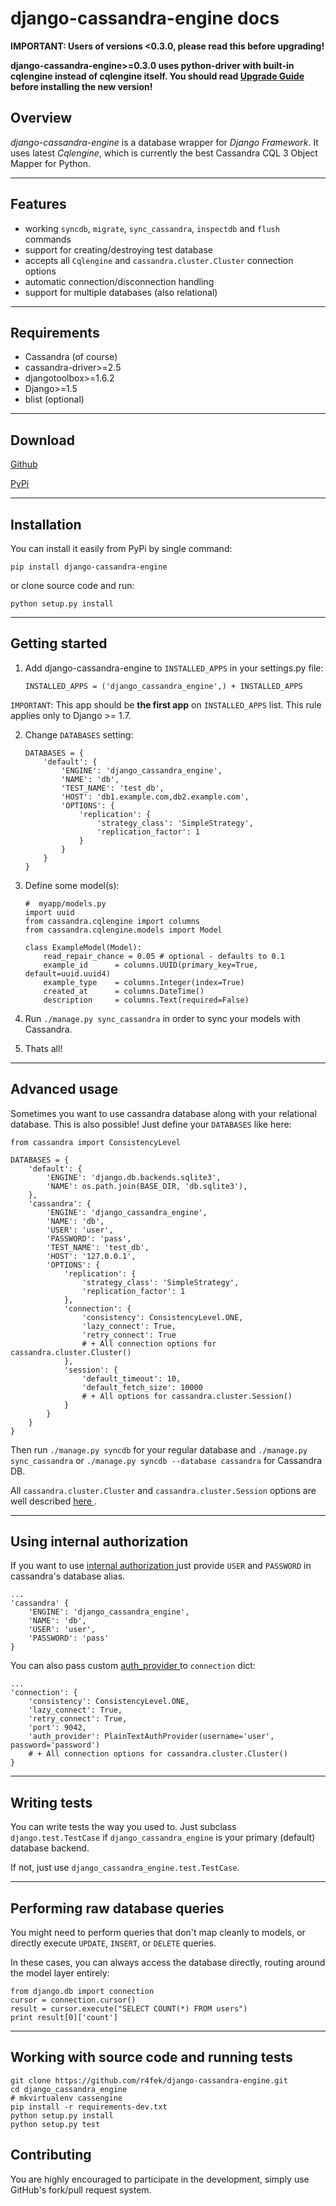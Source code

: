 # django-cassandra-engine docs

**IMPORTANT: Users of versions <0.3.0, please read this before upgrading!**

**django-cassandra-engine>=0.3.0 uses python-driver with built-in cqlengine
instead of cqlengine itself. 
You should read 
[Upgrade Guide](http://datastax.github.io/python-driver/cqlengine/upgrade_guide.html)
before installing the new version!**

## Overview

*django-cassandra-engine* is a database wrapper for *Django Framework*.
It uses latest *Cqlengine*, which is currently the best Cassandra CQL 3 Object Mapper for Python.

---

## Features

* working `syncdb`, `migrate`, `sync_cassandra`, `inspectdb` and `flush` commands
* support for creating/destroying test database
* accepts all `Cqlengine` and `cassandra.cluster.Cluster` connection options
* automatic connection/disconnection handling
* support for multiple databases (also relational)

---

## Requirements

* Cassandra (of course)
* cassandra-driver>=2.5
* djangotoolbox>=1.6.2
* Django>=1.5
* blist (optional)

---

## Download

[Github](https://github.com/r4fek/django-cassandra-engine)

[PyPi](https://pypi.python.org/pypi/django-cassandra-engine)

---

## Installation

You can install it easily from PyPi by single command:

    pip install django-cassandra-engine

or clone source code and run:

    python setup.py install

---

## Getting started

1.  Add django-cassandra-engine to `INSTALLED_APPS` in your settings.py file:

        INSTALLED_APPS = ('django_cassandra_engine',) + INSTALLED_APPS

`IMPORTANT`: This app should be **the first app** on `INSTALLED_APPS` list.
This rule applies only to Django >= 1.7.

2.  Change `DATABASES` setting:

        DATABASES = {
            'default': {
                'ENGINE': 'django_cassandra_engine',
                'NAME': 'db',
                'TEST_NAME': 'test_db',
                'HOST': 'db1.example.com,db2.example.com',
                'OPTIONS': {
                    'replication': {
                        'strategy_class': 'SimpleStrategy',
                        'replication_factor': 1
                    }
                }
            }
        }

3.  Define some model(s):

        #  myapp/models.py
        import uuid
        from cassandra.cqlengine import columns
        from cassandra.cqlengine.models import Model

        class ExampleModel(Model):
            read_repair_chance = 0.05 # optional - defaults to 0.1
            example_id      = columns.UUID(primary_key=True, default=uuid.uuid4)
            example_type    = columns.Integer(index=True)
            created_at      = columns.DateTime()
            description     = columns.Text(required=False)

4.  Run `./manage.py sync_cassandra` in order to sync your models with Cassandra.

5.  Thats all!

---

## Advanced usage

Sometimes you want to use cassandra database along with your relational database.
This is also possible! Just define your `DATABASES` like here:

    from cassandra import ConsistencyLevel

    DATABASES = {
        'default': {
            'ENGINE': 'django.db.backends.sqlite3',
            'NAME': os.path.join(BASE_DIR, 'db.sqlite3'),
        },
        'cassandra': {
            'ENGINE': 'django_cassandra_engine',
            'NAME': 'db',
            'USER': 'user',
            'PASSWORD': 'pass',
            'TEST_NAME': 'test_db',
            'HOST': '127.0.0.1',
            'OPTIONS': {
                'replication': {
                    'strategy_class': 'SimpleStrategy',
                    'replication_factor': 1
                },
                'connection': {
                    'consistency': ConsistencyLevel.ONE,
                    'lazy_connect': True,
                    'retry_connect': True
                    # + All connection options for cassandra.cluster.Cluster()
                },
                'session': {
                    'default_timeout': 10,
                    'default_fetch_size': 10000
                    # + All options for cassandra.cluster.Session()
                }
            }
        }
    }

Then run `./manage.py syncdb` for your regular database and
`./manage.py sync_cassandra` or `./manage.py syncdb --database cassandra`
for Cassandra DB.

All `cassandra.cluster.Cluster` and `cassandra.cluster.Session` options are well described
<a href="http://datastax.github.io/python-driver/api/cassandra/cluster.html" target="_blank" rel="nofollow">
    here
</a>.

---

## Using internal authorization

If you want to use
<a href="http://www.datastax.com/documentation/cassandra/2.1/cassandra/security/secure_config_native_authorize_t.html" target="_blank" rel="nofollow">
    internal authorization
</a>
just provide `USER` and `PASSWORD` in cassandra's database alias.

    ...
    'cassandra' {
        'ENGINE': 'django_cassandra_engine',
        'NAME': 'db',
        'USER': 'user',
        'PASSWORD': 'pass'
    }

You can also pass custom
<a href="http://datastax.github.io/python-driver/api/cassandra/auth.html#cassandra.auth.PlainTextAuthProvider" target="_blank" rel="nofollow">
    auth_provider
</a>
to `connection` dict:

    ...
    'connection': {
        'consistency': ConsistencyLevel.ONE,
        'lazy_connect': True,
        'retry_connect': True,
        'port': 9042,
        'auth_provider': PlainTextAuthProvider(username='user', password='password')
        # + All connection options for cassandra.cluster.Cluster()
    }

---

## Writing tests

You can write tests the way you used to. Just subclass `django.test.TestCase`
if `django_cassandra_engine` is your primary (default) database backend.

If not, just use `django_cassandra_engine.test.TestCase`.

---

## Performing raw database queries

You might need to perform queries that don't map cleanly to models,
or directly execute `UPDATE`, `INSERT`, or `DELETE` queries.

In these cases, you can always access the database directly,
routing around the model layer entirely:

    from django.db import connection
    cursor = connection.cursor()
    result = cursor.execute("SELECT COUNT(*) FROM users")
    print result[0]['count']

---

## Working with source code and running tests

    git clone https://github.com/r4fek/django-cassandra-engine.git
    cd django_cassandra_engine
    # mkvirtualenv cassengine
    pip install -r requirements-dev.txt
    python setup.py install
    python setup.py test


## Contributing

You are highly encouraged to participate in the development,
simply use GitHub's fork/pull request system.
